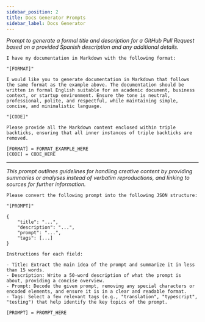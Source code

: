 ```yaml
---
sidebar_position: 2
title: Docs Generator Prompts
sidebar_label: Docs Generator
---
```


*Prompt to generate a formal title and description for a GitHub Pull Request based on a provided Spanish description and any additional details.*

```text
I have my documentation in Markdown with the following format:

"[FORMAT]"

I would like you to generate documentation in Markdown that follows the same format as the example above. The documentation should be written in formal English suitable for an academic document, business context, or startup environment. Ensure the tone is neutral, professional, polite, and respectful, while maintaining simple, concise, and minimalistic language.

"[CODE]"

Please provide all the Markdown content enclosed within triple backticks, ensuring that all inner instances of triple backticks are removed.

[FORMAT] = FORMAT_EXAMPLE_HERE
[CODE] = CODE_HERE
```

---

*This prompt outlines guidelines for handling creative content by providing summaries or analyses instead of verbatim reproductions, and linking to sources for further information.*

```text
Please convert the following prompt into the following JSON structure:

"[PROMPT]"

{
    "title": "...",
    "description": "...",
    "prompt": "...",
    "tags": [...]
}

Instructions for each field:

- Title: Extract the main idea of the prompt and summarize it in less than 15 words.
- Description: Write a 50-word description of what the prompt is about, providing a concise overview.
- Prompt: Decode the given prompt, removing any special characters or encoded elements, and ensure it is in a clear and readable format.
- Tags: Select a few relevant tags (e.g., "translation", "typescript", "testing") that help identify the key topics of the prompt.

[PROMPT] = PROMPT_HERE
```